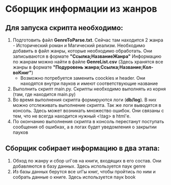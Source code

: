 # Сборщик информации из жанров

## Для запуска скрипта необходимо:
1. Подготовить файл **GenreToParse.txt**. Сейчас там находится 2 жанра - Исторический роман и Магический реализм.
Необходимо добавить в файл жанры, которые необходимо обработать. Они записываются в формате **"Ссылка;НазваниеЖанра"**
Информацию по жанрам можно найти в файле **GenreList.csv** (Здесь хранятся все жанры в формате **"Подуровень жанра;Ссылка;Название;Кол-воКниг"**)
    - Возможно потребуется заменить coockies и header. Они находятся внутри пауков и имеют соответствующие название
2. Выполнить скрипт main.py. Скрипты необходимо выполнять из корня (там, где находится main.py)
3. Во время выполнения скрипта формируются логи (**db/log**). В них можно отслеживать выполнение скрипта. Так же логи выводятся в консоль. Здесь может возникать множество ошибок. Они связаны с тем, что не всегда находится нужный <\tag> в html'е.
4. По окончанию выполнения скрипта в консоль перестанут поступать сообщения об ошибках, а в логах будет уведомления о закрытии пауков


## Сборщик собирает информацию в два этапа:
1. Обход по жанру и сбор url'ов на книги, входящих в его состав. Они добавляются в базу данных. Здесь используется паук genre
2. Из базы данных берутся все url'ы книг, чтобы пройтись по ним и собрать данные о книге. Здесь используется паук book
